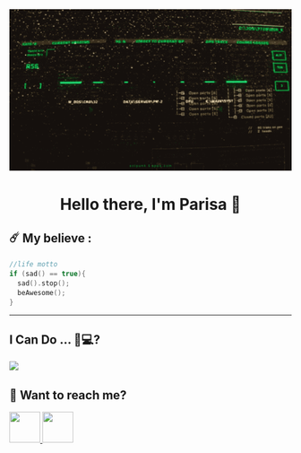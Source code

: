 <div align="center">
  <img src="Cyberpunk.gif" alt="GIF" width="1000" />
</div>

<p>
  <h1 align="center"><b>Hello there, I'm Parisa 👋</b></h1>
</p>

## ☄️ My believe :
```c
//life motto
if (sad() == true){
  sad().stop();
  beAwesome();
}
```
---

## I Can Do ... 🤔💻?
<p align="left">
 <a href="https://github.com/parisakarimii">
   <img src="https://skillicons.dev/icons?i=html,css,js,php,bots,py,git,github,mysql," />
 </a>
</p>

## 👀 Want to reach me?
<a href="https://t.me/parisakarimii">
    <img src="https://upload.wikimedia.org/wikipedia/commons/8/82/Telegram_logo.svg" width="55" height="55" />
</a>


<a href="mailto:prwmch@gmail.com">
    <img src="https://upload.wikimedia.org/wikipedia/commons/4/4e/Gmail_Icon.png" width="55" height="55" />
</a>
